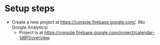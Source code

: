 # Setup steps

- Create a new project at <https://console.firebase.google.com/>. (No Google Analytics)
  - Project is at <https://console.firebase.google.com/project/calendar-1d9f1/overview>
